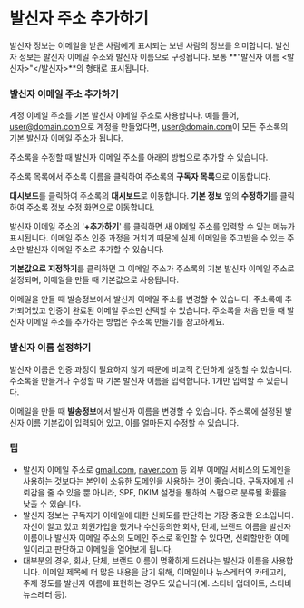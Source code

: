 # 발신자 주소 추가하기

발신자 정보는 이메일을 받은 사람에게 표시되는 보낸 사람의 정보를 의미합니다. 발신자 정보는 발신자 이메일 주소와 발신자 이름으로 구성됩니다. 보통 **"발신자 이름 <발신자>"\</발신자>**의 형태로 표시됩니다.

### &#x20;발신자 이메일 주소 추가하기 <a href="#undefined" id="undefined"></a>

계정 이메일 주소를 기본 발신자 이메일 주소로 사용합니다. 예를 들어, [user@domain.com](mailto:user@domain.com)으로 계정을 만들었다면, [user@domain.com](mailto:user@domain.com)이 모든 주소록의 기본 발신자 이메일 주소가 됩니다.

주소록을 수정할 때 발신자 이메일 주소를 아래의 방법으로 추가할  수 있습니다.

주소록 목록에서 주소록 이름을 클릭하여 주소록의 **구독자 목록**으로 이동합니다.

**대시보드**를 클릭하여 주소록의 **대시보드**로 이동합니다. **기본 정보** 옆의 **수정하기**를 클릭하여 주소록 정보 수정 화면으로 이동합니다.

발신자 이메일 주소의 '**+추가하기**' 를 클릭하면 새 이메일 주소를 입력할 수 있는 메뉴가 표시됩니다. 이메일 주소 인증 과정을 거치기 때문에 실제 이메일을 주고받을 수 있는 주소만 발신자 이메일 주소로 추가할 수 있습니다.

**기본값으로 지정하기**를 클릭하면 그 이메일 주소가 주소록의 기본 발신자 이메일 주소로 설정되며, 이메일을 만들 때 기본값으로 사용됩니다.

이메일을 만들 때 발송정보에서 발신자 이메일 주소를 변경할 수 있습니다. 주소록에 추가되어있고 인증이 완료된 이메일 주소만 선택할 수 있습니다. 주소록을 처음 만들 때 발신자 이메일 주소를 추가하는 방법은 주소록 만들기를 참고하세요.

### &#x20;발신자 이름 설정하기 <a href="#undefined" id="undefined"></a>

발신자 이름은 인증 과정이 필요하지 않기 때문에 비교적 간단하게 설정할 수 있습니다. 주소록을 만들거나 수정할 때 기본 발신자 이름을 입력합니다. 1개만 입력할 수 있습니다.

이메일을 만들 때 **발송정보**에서 발신자 이름을 변경할 수 있습니다. 주소록에 설정된 발신자 이름 기본값이 입력되어 있고, 이를 얼마든지 수정할 수 있습니다.

### 팁 <a href="#h_73860bb9c5" id="h_73860bb9c5"></a>

* 발신자 이메일 주소로 [gmail.com](http://gmail.com/), [naver.com](http://naver.com/) 등 외부 이메일 서비스의 도메인을 사용하는 것보다는 본인이 소유한 도메인을 사용하는 것이 좋습니다. 구독자에게 신뢰감을 줄 수 있을 뿐 아니라, SPF, DKIM 설정을 통하여 스팸으로 분류될 확률을 낮출 수 있습니다.
* 발신자 정보는 구독자가 이메일에 대한 신뢰도를 판단하는 가장 중요한 요소입니다.\
  자신이 알고 있고 회원가입을 했거나 수신동의한 회사, 단체, 브랜드 이름을 발신자 이름이나 발신자 이메일 주소의 도메인 주소로 확인할 수 있다면, 신뢰할만한 이메일이라고 판단하고 이메일을 열어보게 됩니다.
* 대부분의 경우, 회사, 단체, 브랜드 이름이 명확하게 드러나는 발신자 이름을 사용합니다. 이메일 제목에 더 많은 내용을 담기 위해, 이메일이나 뉴스레터의 카테고리, 주제 정도를 발신자 이름에 표현하는 경우도 있습니다(예. 스티비 업데이트, 스티비 뉴스레터 등).
